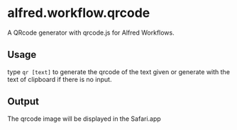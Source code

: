 # alfred.workflow.qrcode
A QRcode generator with qrcode.js for Alfred Workflows.

## Usage
type `qr [text]` to generate the qrcode of the text given or generate with the text of clipboard if there is no input.

## Output
The qrcode image will be displayed in the Safari.app